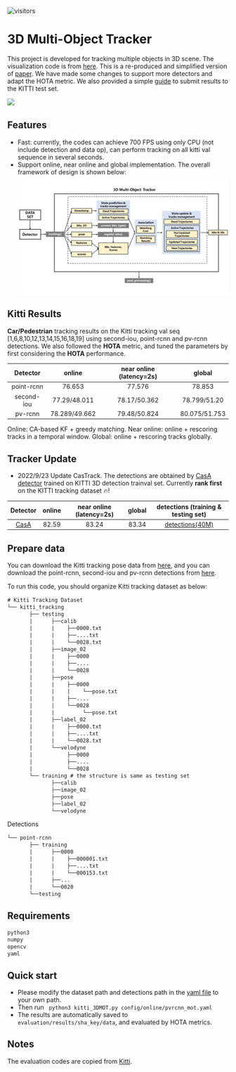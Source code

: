 ![visitors](https://visitor-badge.glitch.me/badge?page_id=hailanyi/3D-Multi-Object-Tracker)
# 3D Multi-Object Tracker
This project is developed for tracking multiple objects in 3D scene. The visualization code is from
[here](https://github.com/hailanyi/3D-Detection-Tracking-Viewer). This is a re-produced and simplified version of [paper](https://ieeexplore.ieee.org/abstract/document/9352500). We have made some changes to support more detectors and adapt the HOTA metric.
We also provided a simple [guide](https://github.com/hailanyi/3D-Multi-Object-Tracker/blob/master/doc/submit.md) to submit results to the KITTI test set. 

![](./doc/demo.gif)

## Features
* Fast: currently, the codes can achieve 700 FPS using only CPU (not include detection and data op), can perform tracking 
on all kitti val sequence in several seconds. 
* Support online, near online and global implementation. 
The overall framework of design is shown below:
![](./doc/framework.jpg)

## Kitti Results
**Car/Pedestrian** tracking results on the Kitti tracking val seq [1,6,8,10,12,13,14,15,16,18,19] 
using second-iou, point-rcnn and pv-rcnn detections. We also followed the **HOTA** metric, and tuned the parameters by first 
considering the **HOTA** performance. 

|Detector|online|near online (latency=2s)|global|
|:---:|:---:|:---:|:---:|
|point-rcnn|76.653|77.576|78.853|
|second-iou|77.29/48.011|78.17/50.362|78.799/51.20|
|pv-rcnn|78.289/49.662|79.48/50.824|80.075/51.753|

 Online: CA-based KF + greedy matching. 
 Near online: online + rescoring tracks in a temporal window.
 Global: online + rescoring tracks globally.

## Tracker Update 

* 2022/9/23 Update CasTrack. The detections are obtained by [CasA detector](https://github.com/hailanyi/CasA) trained on KITTI 3D detection trainval set. Currently **rank first** on the KITTI tracking dataset :fire:!

|Detector|online|near online (latency=2s)|global|detections (training & testing set)|
|:---:|:---:|:---:|:---:|:---:|
|[CasA](https://github.com/hailanyi/CasA)|82.59|83.24|83.34| [detections(40M)](https://drive.google.com/file/d/1LaousWNTldOV1IhdcGDRM_UGi5BFWDoN/view?usp=sharing)
 
 
## Prepare data 
You can download the Kitti tracking pose data from [here](https://drive.google.com/drive/folders/1Vw_Mlfy_fJY6u0JiCD-RMb6_m37QAXPQ?usp=sharing), and
you can download the point-rcnn, second-iou and pv-rcnn detections from [here](https://drive.google.com/file/d/1zVWFGwRqF_CBP4DFJJa4nBcu-z6kpF1R/view?usp=sharing).

To run this code, you should organize Kitti tracking dataset as below:
```
# Kitti Tracking Dataset       
└── kitti_tracking
       ├── testing 
       |      ├──calib
       |      |    ├──0000.txt
       |      |    ├──....txt
       |      |    └──0028.txt
       |      ├──image_02
       |      |    ├──0000
       |      |    ├──....
       |      |    └──0028
       |      ├──pose
       |      |    ├──0000
       |      |    |    └──pose.txt
       |      |    ├──....
       |      |    └──0028
       |      |         └──pose.txt
       |      ├──label_02
       |      |    ├──0000.txt
       |      |    ├──....txt
       |      |    └──0028.txt
       |      └──velodyne
       |           ├──0000
       |           ├──....
       |           └──0028      
       └── training # the structure is same as testing set
              ├──calib
              ├──image_02
              ├──pose
              ├──label_02
              └──velodyne 
```
Detections
```
└── point-rcnn
       ├── training
       |      ├──0000
       |      |    ├──000001.txt
       |      |    ├──....txt
       |      |    └──000153.txt
       |      ├──...
       |      └──0020
       └──testing 
```

## Requirements
```
python3
numpy
opencv
yaml
```

## Quick start
* Please modify the dataset path and detections path in the [yaml file](./config/online/pvrcnn_mot.yaml) 
to your own path.
* Then run ``` python3 kitti_3DMOT.py config/online/pvrcnn_mot.yaml``` 
* The results are automatically saved to ```evaluation/results/sha_key/data```, and 
evaluated by HOTA metrics.

## Notes
The evaluation codes are copied from [Kitti](https://github.com/JonathonLuiten/TrackEval).
